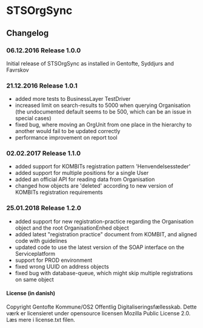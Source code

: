 # STSOrgSync


## Changelog

### 06.12.2016 Release 1.0.0
Initial release of STSOrgSync as installed in Gentofte, Syddjurs and Favrskov

### 21.12.2016 Release 1.0.1
* added more tests to BusinessLayer TestDriver
* increased limit on search-results to 5000 when querying Organisation (the undocumented default seems to be 500, which can be an issue in special cases)
* fixed bug, where moving an OrgUnit from one place in the hierarchy to another would fail to be updated correctly
* performance improvement on report tool

### 02.02.2017 Release 1.1.0
* added support for KOMBITs registration pattern 'Henvendelsessteder'
* added support for multiple positions for a single User
* added an official API for reading data from Organisation
* changed how objects are 'deleted' according to new version of KOMBITs registration requirements


### 25.01.2018 Release 1.2.0
* added support for new registration-practice regarding the Organisation object and the root OrganisationEnhed object
* added latest "registration practice" document from KOMBIT, and aligned code with guidelines
* updated code to use the latest version of the SOAP interface on the Serviceplatform
* support for PROD environment
* fixed wrong UUID on address objects
* fixed bug with database-queue, which might skip multiple registrations on same object

#### License (in danish)

Copyright Gentofte Kommune/OS2 Offentlig Digitaliseringsfællesskab. Dette værk er licensieret under opensource
licensen Mozilla Public License 2.0. Læs mere i license.txt filen.
